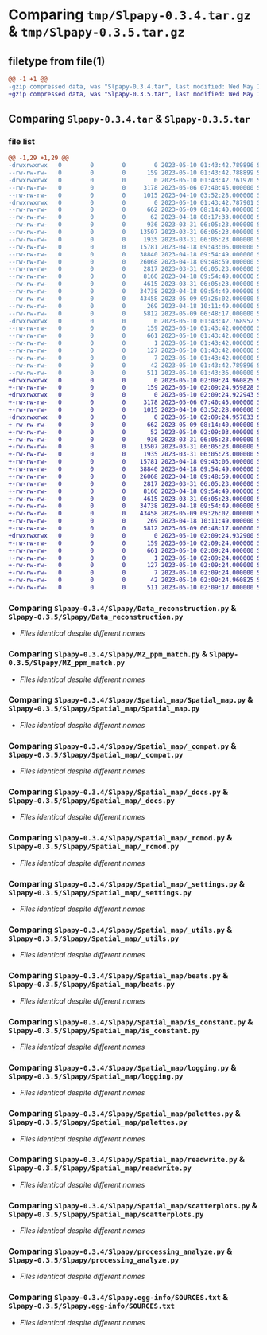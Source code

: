 # Comparing `tmp/Slpapy-0.3.4.tar.gz` & `tmp/Slpapy-0.3.5.tar.gz`

## filetype from file(1)

```diff
@@ -1 +1 @@
-gzip compressed data, was "Slpapy-0.3.4.tar", last modified: Wed May 10 01:43:42 2023, max compression
+gzip compressed data, was "Slpapy-0.3.5.tar", last modified: Wed May 10 02:09:24 2023, max compression
```

## Comparing `Slpapy-0.3.4.tar` & `Slpapy-0.3.5.tar`

### file list

```diff
@@ -1,29 +1,29 @@
-drwxrwxrwx   0        0        0        0 2023-05-10 01:43:42.789896 Slpapy-0.3.4/
--rw-rw-rw-   0        0        0      159 2023-05-10 01:43:42.788899 Slpapy-0.3.4/PKG-INFO
-drwxrwxrwx   0        0        0        0 2023-05-10 01:43:42.761970 Slpapy-0.3.4/Slpapy/
--rw-rw-rw-   0        0        0     3178 2023-05-06 07:40:45.000000 Slpapy-0.3.4/Slpapy/Data_reconstruction.py
--rw-rw-rw-   0        0        0     1015 2023-04-10 03:52:28.000000 Slpapy-0.3.4/Slpapy/MZ_ppm_match.py
-drwxrwxrwx   0        0        0        0 2023-05-10 01:43:42.787901 Slpapy-0.3.4/Slpapy/Spatial_map/
--rw-rw-rw-   0        0        0      662 2023-05-09 08:14:40.000000 Slpapy-0.3.4/Slpapy/Spatial_map/Spatial_map.py
--rw-rw-rw-   0        0        0       62 2023-04-18 08:17:33.000000 Slpapy-0.3.4/Slpapy/Spatial_map/__init__.py
--rw-rw-rw-   0        0        0      936 2023-03-31 06:05:23.000000 Slpapy-0.3.4/Slpapy/Spatial_map/_compat.py
--rw-rw-rw-   0        0        0    13507 2023-03-31 06:05:23.000000 Slpapy-0.3.4/Slpapy/Spatial_map/_docs.py
--rw-rw-rw-   0        0        0     1935 2023-03-31 06:05:23.000000 Slpapy-0.3.4/Slpapy/Spatial_map/_rcmod.py
--rw-rw-rw-   0        0        0    15781 2023-04-18 09:43:06.000000 Slpapy-0.3.4/Slpapy/Spatial_map/_settings.py
--rw-rw-rw-   0        0        0    38840 2023-04-18 09:54:49.000000 Slpapy-0.3.4/Slpapy/Spatial_map/_utils.py
--rw-rw-rw-   0        0        0    26068 2023-04-18 09:48:59.000000 Slpapy-0.3.4/Slpapy/Spatial_map/beats.py
--rw-rw-rw-   0        0        0     2817 2023-03-31 06:05:23.000000 Slpapy-0.3.4/Slpapy/Spatial_map/is_constant.py
--rw-rw-rw-   0        0        0     8160 2023-04-18 09:54:49.000000 Slpapy-0.3.4/Slpapy/Spatial_map/logging.py
--rw-rw-rw-   0        0        0     4615 2023-03-31 06:05:23.000000 Slpapy-0.3.4/Slpapy/Spatial_map/palettes.py
--rw-rw-rw-   0        0        0    34738 2023-04-18 09:54:49.000000 Slpapy-0.3.4/Slpapy/Spatial_map/readwrite.py
--rw-rw-rw-   0        0        0    43458 2023-05-09 09:26:02.000000 Slpapy-0.3.4/Slpapy/Spatial_map/scatterplots.py
--rw-rw-rw-   0        0        0      269 2023-04-18 10:11:49.000000 Slpapy-0.3.4/Slpapy/__init__.py
--rw-rw-rw-   0        0        0     5812 2023-05-09 06:48:17.000000 Slpapy-0.3.4/Slpapy/processing_analyze.py
-drwxrwxrwx   0        0        0        0 2023-05-10 01:43:42.768952 Slpapy-0.3.4/Slpapy.egg-info/
--rw-rw-rw-   0        0        0      159 2023-05-10 01:43:42.000000 Slpapy-0.3.4/Slpapy.egg-info/PKG-INFO
--rw-rw-rw-   0        0        0      661 2023-05-10 01:43:42.000000 Slpapy-0.3.4/Slpapy.egg-info/SOURCES.txt
--rw-rw-rw-   0        0        0        1 2023-05-10 01:43:42.000000 Slpapy-0.3.4/Slpapy.egg-info/dependency_links.txt
--rw-rw-rw-   0        0        0      127 2023-05-10 01:43:42.000000 Slpapy-0.3.4/Slpapy.egg-info/requires.txt
--rw-rw-rw-   0        0        0        7 2023-05-10 01:43:42.000000 Slpapy-0.3.4/Slpapy.egg-info/top_level.txt
--rw-rw-rw-   0        0        0       42 2023-05-10 01:43:42.789896 Slpapy-0.3.4/setup.cfg
--rw-rw-rw-   0        0        0      511 2023-05-10 01:43:36.000000 Slpapy-0.3.4/setup.py
+drwxrwxrwx   0        0        0        0 2023-05-10 02:09:24.960825 Slpapy-0.3.5/
+-rw-rw-rw-   0        0        0      159 2023-05-10 02:09:24.959828 Slpapy-0.3.5/PKG-INFO
+drwxrwxrwx   0        0        0        0 2023-05-10 02:09:24.922943 Slpapy-0.3.5/Slpapy/
+-rw-rw-rw-   0        0        0     3178 2023-05-06 07:40:45.000000 Slpapy-0.3.5/Slpapy/Data_reconstruction.py
+-rw-rw-rw-   0        0        0     1015 2023-04-10 03:52:28.000000 Slpapy-0.3.5/Slpapy/MZ_ppm_match.py
+drwxrwxrwx   0        0        0        0 2023-05-10 02:09:24.957833 Slpapy-0.3.5/Slpapy/Spatial_map/
+-rw-rw-rw-   0        0        0      662 2023-05-09 08:14:40.000000 Slpapy-0.3.5/Slpapy/Spatial_map/Spatial_map.py
+-rw-rw-rw-   0        0        0       52 2023-05-10 02:09:03.000000 Slpapy-0.3.5/Slpapy/Spatial_map/__init__.py
+-rw-rw-rw-   0        0        0      936 2023-03-31 06:05:23.000000 Slpapy-0.3.5/Slpapy/Spatial_map/_compat.py
+-rw-rw-rw-   0        0        0    13507 2023-03-31 06:05:23.000000 Slpapy-0.3.5/Slpapy/Spatial_map/_docs.py
+-rw-rw-rw-   0        0        0     1935 2023-03-31 06:05:23.000000 Slpapy-0.3.5/Slpapy/Spatial_map/_rcmod.py
+-rw-rw-rw-   0        0        0    15781 2023-04-18 09:43:06.000000 Slpapy-0.3.5/Slpapy/Spatial_map/_settings.py
+-rw-rw-rw-   0        0        0    38840 2023-04-18 09:54:49.000000 Slpapy-0.3.5/Slpapy/Spatial_map/_utils.py
+-rw-rw-rw-   0        0        0    26068 2023-04-18 09:48:59.000000 Slpapy-0.3.5/Slpapy/Spatial_map/beats.py
+-rw-rw-rw-   0        0        0     2817 2023-03-31 06:05:23.000000 Slpapy-0.3.5/Slpapy/Spatial_map/is_constant.py
+-rw-rw-rw-   0        0        0     8160 2023-04-18 09:54:49.000000 Slpapy-0.3.5/Slpapy/Spatial_map/logging.py
+-rw-rw-rw-   0        0        0     4615 2023-03-31 06:05:23.000000 Slpapy-0.3.5/Slpapy/Spatial_map/palettes.py
+-rw-rw-rw-   0        0        0    34738 2023-04-18 09:54:49.000000 Slpapy-0.3.5/Slpapy/Spatial_map/readwrite.py
+-rw-rw-rw-   0        0        0    43458 2023-05-09 09:26:02.000000 Slpapy-0.3.5/Slpapy/Spatial_map/scatterplots.py
+-rw-rw-rw-   0        0        0      269 2023-04-18 10:11:49.000000 Slpapy-0.3.5/Slpapy/__init__.py
+-rw-rw-rw-   0        0        0     5812 2023-05-09 06:48:17.000000 Slpapy-0.3.5/Slpapy/processing_analyze.py
+drwxrwxrwx   0        0        0        0 2023-05-10 02:09:24.932900 Slpapy-0.3.5/Slpapy.egg-info/
+-rw-rw-rw-   0        0        0      159 2023-05-10 02:09:24.000000 Slpapy-0.3.5/Slpapy.egg-info/PKG-INFO
+-rw-rw-rw-   0        0        0      661 2023-05-10 02:09:24.000000 Slpapy-0.3.5/Slpapy.egg-info/SOURCES.txt
+-rw-rw-rw-   0        0        0        1 2023-05-10 02:09:24.000000 Slpapy-0.3.5/Slpapy.egg-info/dependency_links.txt
+-rw-rw-rw-   0        0        0      127 2023-05-10 02:09:24.000000 Slpapy-0.3.5/Slpapy.egg-info/requires.txt
+-rw-rw-rw-   0        0        0        7 2023-05-10 02:09:24.000000 Slpapy-0.3.5/Slpapy.egg-info/top_level.txt
+-rw-rw-rw-   0        0        0       42 2023-05-10 02:09:24.960825 Slpapy-0.3.5/setup.cfg
+-rw-rw-rw-   0        0        0      511 2023-05-10 02:09:17.000000 Slpapy-0.3.5/setup.py
```

### Comparing `Slpapy-0.3.4/Slpapy/Data_reconstruction.py` & `Slpapy-0.3.5/Slpapy/Data_reconstruction.py`

 * *Files identical despite different names*

### Comparing `Slpapy-0.3.4/Slpapy/MZ_ppm_match.py` & `Slpapy-0.3.5/Slpapy/MZ_ppm_match.py`

 * *Files identical despite different names*

### Comparing `Slpapy-0.3.4/Slpapy/Spatial_map/Spatial_map.py` & `Slpapy-0.3.5/Slpapy/Spatial_map/Spatial_map.py`

 * *Files identical despite different names*

### Comparing `Slpapy-0.3.4/Slpapy/Spatial_map/_compat.py` & `Slpapy-0.3.5/Slpapy/Spatial_map/_compat.py`

 * *Files identical despite different names*

### Comparing `Slpapy-0.3.4/Slpapy/Spatial_map/_docs.py` & `Slpapy-0.3.5/Slpapy/Spatial_map/_docs.py`

 * *Files identical despite different names*

### Comparing `Slpapy-0.3.4/Slpapy/Spatial_map/_rcmod.py` & `Slpapy-0.3.5/Slpapy/Spatial_map/_rcmod.py`

 * *Files identical despite different names*

### Comparing `Slpapy-0.3.4/Slpapy/Spatial_map/_settings.py` & `Slpapy-0.3.5/Slpapy/Spatial_map/_settings.py`

 * *Files identical despite different names*

### Comparing `Slpapy-0.3.4/Slpapy/Spatial_map/_utils.py` & `Slpapy-0.3.5/Slpapy/Spatial_map/_utils.py`

 * *Files identical despite different names*

### Comparing `Slpapy-0.3.4/Slpapy/Spatial_map/beats.py` & `Slpapy-0.3.5/Slpapy/Spatial_map/beats.py`

 * *Files identical despite different names*

### Comparing `Slpapy-0.3.4/Slpapy/Spatial_map/is_constant.py` & `Slpapy-0.3.5/Slpapy/Spatial_map/is_constant.py`

 * *Files identical despite different names*

### Comparing `Slpapy-0.3.4/Slpapy/Spatial_map/logging.py` & `Slpapy-0.3.5/Slpapy/Spatial_map/logging.py`

 * *Files identical despite different names*

### Comparing `Slpapy-0.3.4/Slpapy/Spatial_map/palettes.py` & `Slpapy-0.3.5/Slpapy/Spatial_map/palettes.py`

 * *Files identical despite different names*

### Comparing `Slpapy-0.3.4/Slpapy/Spatial_map/readwrite.py` & `Slpapy-0.3.5/Slpapy/Spatial_map/readwrite.py`

 * *Files identical despite different names*

### Comparing `Slpapy-0.3.4/Slpapy/Spatial_map/scatterplots.py` & `Slpapy-0.3.5/Slpapy/Spatial_map/scatterplots.py`

 * *Files identical despite different names*

### Comparing `Slpapy-0.3.4/Slpapy/processing_analyze.py` & `Slpapy-0.3.5/Slpapy/processing_analyze.py`

 * *Files identical despite different names*

### Comparing `Slpapy-0.3.4/Slpapy.egg-info/SOURCES.txt` & `Slpapy-0.3.5/Slpapy.egg-info/SOURCES.txt`

 * *Files identical despite different names*

